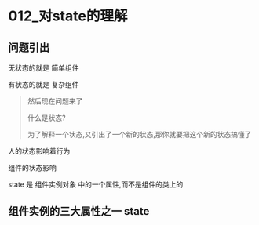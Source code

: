 # 012_对state的理解

## 问题引出
无状态的就是 简单组件

有状态的就是 复杂组件

> 然后现在问题来了
>
>什么是状态?
>
>为了解释一个状态,又引出了一个新的状态,那你就要把这个新的状态搞懂了
>

人的状态影响着行为

组件的状态影响

state 是 组件实例对象 中的一个属性,而不是组件的类上的

## 组件实例的三大属性之一 state


